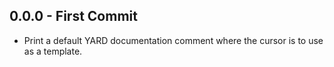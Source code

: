 ## 0.0.0 - First Commit
* Print a default YARD documentation comment where the cursor is to use as
  a template.
